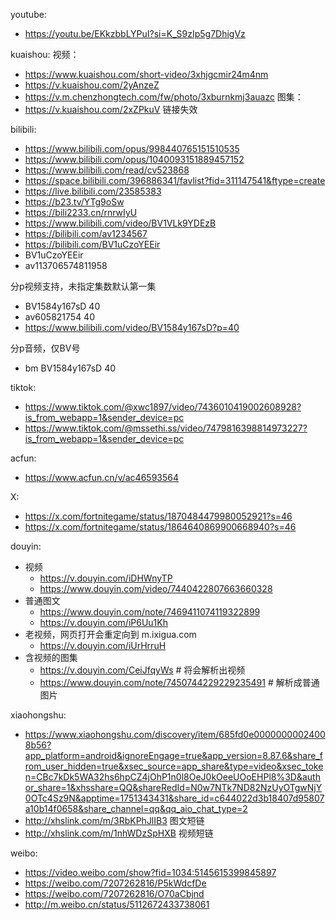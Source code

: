 youtube:
- https://youtu.be/EKkzbbLYPuI?si=K_S9zIp5g7DhigVz

kuaishou:
视频：
- https://www.kuaishou.com/short-video/3xhjgcmir24m4nm 
- https://v.kuaishou.com/2yAnzeZ
- https://v.m.chenzhongtech.com/fw/photo/3xburnkmj3auazc
图集：
- https://v.kuaishou.com/2xZPkuV  链接失效

bilibili:
- https://www.bilibili.com/opus/998440765151510535
- https://www.bilibili.com/opus/1040093151889457152
- https://www.bilibili.com/read/cv523868
- https://space.bilibili.com/396886341/favlist?fid=311147541&ftype=create
- https://live.bilibili.com/23585383
- https://b23.tv/YTg9oSw
- https://bili2233.cn/rnrwIyU
- https://www.bilibili.com/video/BV1VLk9YDEzB
- https://bilibili.com/av1234567
- https://bilibili.com/BV1uCzoYEEir
- BV1uCzoYEEir
- av113706574811958


分p视频支持，未指定集数默认第一集
- BV1584y167sD 40
- av605821754 40
- https://www.bilibili.com/video/BV1584y167sD?p=40

分p音频，仅BV号
- bm BV1584y167sD 40

tiktok:
- https://www.tiktok.com/@xwc1897/video/7436010419002608928?is_from_webapp=1&sender_device=pc
- https://www.tiktok.com/@mssethi.ss/video/7479816398814973227?is_from_webapp=1&sender_device=pc

acfun:
- https://www.acfun.cn/v/ac46593564

X:
- https://x.com/fortnitegame/status/1870484479980052921?s=46
- https://x.com/fortnitegame/status/1864640869900668940?s=46

douyin:
- 视频
  - https://v.douyin.com/iDHWnyTP
  - https://www.douyin.com/video/7440422807663660328
- 普通图文
  - https://www.douyin.com/note/7469411074119322899
  - https://v.douyin.com/iP6Uu1Kh
- 老视频，网页打开会重定向到 m.ixigua.com
  - https://v.douyin.com/iUrHrruH
- 含视频的图集
  - https://v.douyin.com/CeiJfqyWs # 将会解析出视频
  - https://www.douyin.com/note/7450744229229235491 # 解析成普通图片

xiaohongshu:
- https://www.xiaohongshu.com/discovery/item/685fd0e00000000024008b56?app_platform=android&ignoreEngage=true&app_version=8.87.6&share_from_user_hidden=true&xsec_source=app_share&type=video&xsec_token=CBc7kDk5WA32hs6hpCZ4jOhP1n0l8OeJ0kOeeUOoEHPl8%3D&author_share=1&xhsshare=QQ&shareRedId=N0w7NTk7ND82NzUyOTgwNjY0OTc4Sz9N&apptime=1751343431&share_id=c644022d3b18407d95807a10b14f0658&share_channel=qq&qq_aio_chat_type=2
- http://xhslink.com/m/3RbKPhJlIB3  图文短链
- http://xhslink.com/m/1nhWDzSpHXB  视频短链

weibo:
- https://video.weibo.com/show?fid=1034:5145615399845897
- https://weibo.com/7207262816/P5kWdcfDe
- https://weibo.com/7207262816/O70aCbjnd
- http://m.weibo.cn/status/5112672433738061